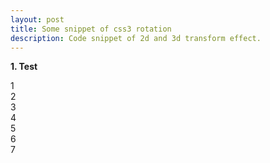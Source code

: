 ```yaml
---
layout: post
title: Some snippet of css3 rotation
description: Code snippet of 2d and 3d transform effect.
---
```

**1. Test**
<div markdown="0">
    <div class="lottery-sector">
        <div><span>1</span></div>
        <div><span>2</span></div>
        <div><span>3</span></div>
        <div><span>4</span></div>
        <div><span>5</span></div>
        <div><span>6</span></div>
        <div><span>7</span></div>
    </div>
</div>